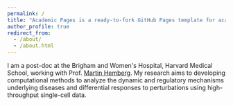 ```yaml
---
permalink: /
title: "Academic Pages is a ready-to-fork GitHub Pages template for academic personal websites"
author_profile: true
redirect_from: 
  - /about/
  - /about.html
---
```


I am a post-doc at the Brigham and Women's Hospital, Harvard Medical School, working with Prof. [Martin Hemberg](https://hemberg-lab.github.io). My research aims to developing computational methods to analyze the dynamic and regulatory mechanisms underlying diseases and differential responses to perturbations using high-throughput single-cell data.
